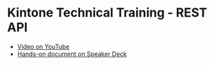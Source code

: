 # Kintone Technical Training - REST API

- [Video on YouTube](https://www.youtube.com/watch?v=VpWyDbhhEcg)
- [Hands-on document on Speaker Deck](https://speakerdeck.com/cybozugta/kintone-technical-training-rest-api)
